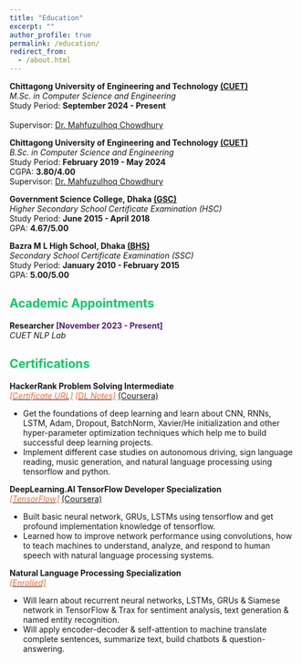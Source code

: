 ```yaml
---
title: "Education"
excerpt: ""
author_profile: true
permalink: /education/
redirect_from: 
  - /about.html
---
```


**Chittagong University of Engineering and Technology [(CUET)](https://www.cuet.ac.bd/dept/cse)**   
*M.Sc. in Computer Science and Engineering*   
Study Period: <b>September 2024 - Present</b><br>  
Supervisor: [Dr. Mahfuzulhoq Chowdhury](https://www.semanticscholar.org/author/Mahfuzulhoq-Chowdhury/37296895) 

**Chittagong University of Engineering and Technology [(CUET)](https://www.cuet.ac.bd/dept/cse)**   
*B.Sc. in Computer Science and Engineering*   
Study Period: <b>February 2019 - May 2024</b><br>
CGPA: <b>3.80/4.00</b>  
Supervisor: [Dr. Mahfuzulhoq Chowdhury](https://www.semanticscholar.org/author/Mahfuzulhoq-Chowdhury/37296895) 

**Government Science College, Dhaka [(GSC)](https://www.gsctd.edu.bd/)**   
*Higher Secondary School Certificate Examination (HSC)*   
Study Period: <b>June 2015 - April 2018</b><br>
GPA: <b>4.67/5.00</b>  

**Bazra M L High School, Dhaka [(BHS)](https://www.sohopathi.com/bazra-ml-high-school/)**   
*Secondary School Certificate Examination (SSC)*   
Study Period: <b>January 2010 - February 2015</b><br>
GPA: <b>5.00/5.00</b>

<!---
Position: <b>1<sup>st</sup>/103</b>
CGPA: <b>4.00/4.00</b>  
Position: <b>1<sup>st</sup>/48</b>
-->

## <font color="#00cc66"> Academic Appointments </font>

 **Researcher <font color="#541A75">[November 2023 - Present]</font>**    
 *CUET NLP Lab*

## <font color="#00cc66"> Certifications </font>

**HackerRank Problem Solving Intermediate**   
[*<font color="#ff6633">[Certificate URL]</font>*](https://www.hackerrank.com/certificates/46d4f5be4923) [*<font color="#ff6633">[DL Notes]</font>*](https://github.com/omar-sharif03/Deep-Learning-Notes) [(Coursera)](https://www.coursera.org/specializations/deep-learning)

   * Get the foundations of deep learning and learn about CNN, RNNs, LSTM, Adam, Dropout, BatchNorm, Xavier/He initialization and other hyper-parameter optimization techniques which help me to build successful deep learning projects.
   * Implement different case studies on autonomous driving, sign language reading, music generation, and natural language processing using tensorflow and python.
          
**DeepLearning.AI TensorFlow Developer Specialization**  
[*<font color="#ff6633">[TensorFlow]</font>*](https://www.coursera.org/account/accomplishments/specialization/certificate/5E2FDBG5ALDR) [(Coursera)](https://www.coursera.org/professional-certificates/tensorflow-in-practice)
  * Built basic neural network, GRUs, LSTMs using tensorflow and get profound implementation knowledge of tensorflow.
  * Learned how to improve network performance using convolutions, how to teach machines to understand, analyze, and respond to human speech with natural language processing systems.

**Natural Language Processing Specialization**  
[*<font color="#ff6633">[Enrolled]</font>*](https://www.coursera.org/specializations/natural-language-processing?)
   * Will learn about recurrent neural networks, LSTMs, GRUs & Siamese network in TensorFlow & Trax for sentiment analysis, text generation & named entity recognition.
   * Will apply encoder-decoder & self-attention to machine translate complete sentences, summarize text, build chatbots & question-answering.
